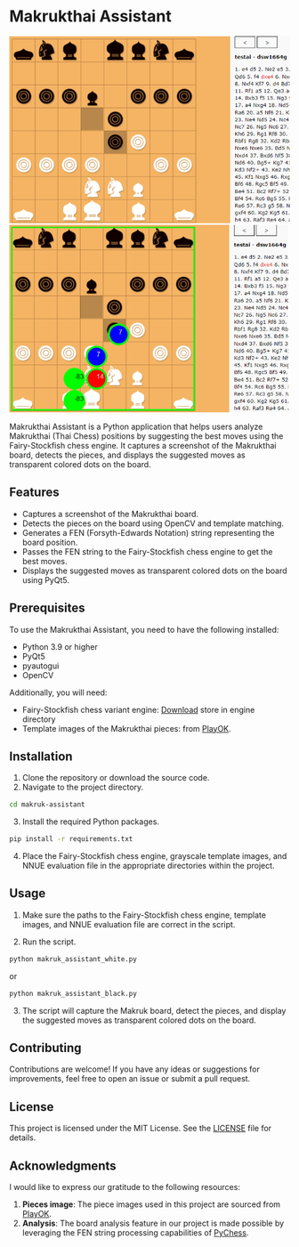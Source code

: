 # Makrukthai Assistant
![Makrukthai Assistant Screenshot](https://raw.githubusercontent.com/natstpt/Makrukthai-Assistant/main/screencapture2.png)
![Makrukthai Assistant Screenshot](https://raw.githubusercontent.com/natstpt/Makrukthai-Assistant/main/screencapture1.png)

Makrukthai Assistant is a Python application that helps users analyze Makrukthai (Thai Chess) positions by suggesting the best moves using the Fairy-Stockfish chess engine. It captures a screenshot of the Makrukthai board, detects the pieces, and displays the suggested moves as transparent colored dots on the board.

## Features

- Captures a screenshot of the Makrukthai board.
- Detects the pieces on the board using OpenCV and template matching.
- Generates a FEN (Forsyth-Edwards Notation) string representing the board position.
- Passes the FEN string to the Fairy-Stockfish chess engine to get the best moves.
- Displays the suggested moves as transparent colored dots on the board using PyQt5.

## Prerequisites

To use the Makrukthai Assistant, you need to have the following installed:

- Python 3.9 or higher
- PyQt5
- pyautogui
- OpenCV

Additionally, you will need:

- Fairy-Stockfish chess variant engine: [Download](https://github.com/ianfab/Fairy-Stockfish) store in engine directory
- Template images of the Makrukthai pieces: from [PlayOK](https://www.playok.com/th/makruk/).

## Installation

1. Clone the repository or download the source code.
2. Navigate to the project directory.

```bash
cd makruk-assistant
```

3. Install the required Python packages.

```bash
pip install -r requirements.txt
```

4. Place the Fairy-Stockfish chess engine, grayscale template images, and NNUE evaluation file in the appropriate directories within the project.

## Usage

1. Make sure the paths to the Fairy-Stockfish chess engine, template images, and NNUE evaluation file are correct in the script.

2. Run the script.

```bash
python makruk_assistant_white.py
```

or

```bash
python makruk_assistant_black.py
```

3. The script will capture the Makruk board, detect the pieces, and display the suggested moves as transparent colored dots on the board.

## Contributing

Contributions are welcome! If you have any ideas or suggestions for improvements, feel free to open an issue or submit a pull request.

## License

This project is licensed under the MIT License. See the [LICENSE](LICENSE) file for details.

## Acknowledgments

I would like to express our gratitude to the following resources:

1. **Pieces image**: The piece images used in this project are sourced from [PlayOK](https://www.playok.com/th/makruk/).
2. **Analysis**: The board analysis feature in our project is made possible by leveraging the FEN string processing capabilities of [PyChess](https://www.pychess.org/analysis/makruk).
